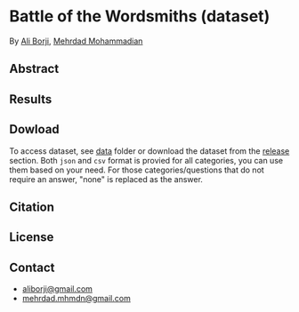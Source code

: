 # Battle of the Wordsmiths (dataset)

By [Ali Borji](https://scholar.google.com/citations?hl=en&user=7jTNT1IAAAAJ&view_op=list_works&sortby=pubdate), [Mehrdad Mohammadian](https://scholar.google.com/citations?user=oVnfWYQAAAAJ&hl=en&authuser=1)


## Abstract


## Results

## Dowload
To access dataset, see [data]() folder or download the dataset from the [release]() section.
Both ``json`` and ``csv`` format is provied for all categories, you can use them based on your need.
For those categories/questions that do not require an answer, "none" is replaced as the answer.

## Citation

## License 


## Contact 

- aliborji@gmail.com
- mehrdad.mhmdn@gmail.com


